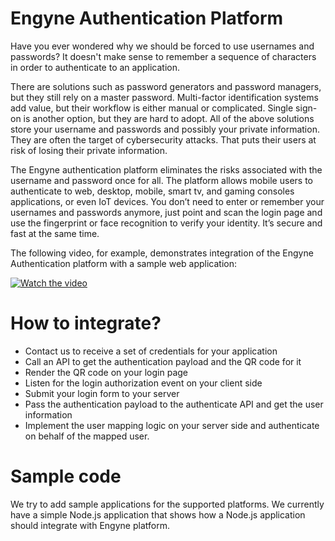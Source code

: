 # Engyne Authentication Platform

Have you ever wondered why we should be forced to use usernames and passwords? It doesn't make sense to remember a sequence of characters in order to authenticate to an application. 

There are solutions such as password generators and password managers, but they still rely on a master password. Multi-factor identification systems add value, but their workflow is either manual or complicated. Single sign-on is another option, but they are hard to adopt. All of the above solutions store your username and passwords and possibly your private information. They are often the target of cybersecurity attacks. That puts their users at risk of losing their private information. 

The Engyne authentication platform eliminates the risks associated with the username and password once for all. The platform allows mobile users to authenticate to web, desktop, mobile, smart tv, and gaming consoles applications, or even IoT devices. You don’t need to enter or remember your usernames and passwords anymore, just point and scan the login page and use the fingerprint or face recognition to verify your identity. It’s secure and fast at the same time.

The following video, for example, demonstrates integration of the Engyne Authentication platform with a sample web application:

[![Watch the video](https://img.youtube.com/vi/RX1WEGOKedcM/maxresdefault.jpg)](https://www.youtube.com/watch?v=RX1WEGOKedcM)

# How to integrate?

- Contact us to receive a set of credentials for your application
- Call an API to get the authentication payload and the QR code for it
- Render the QR code on your login page
- Listen for the login authorization event on your client side
- Submit your login form to your server
- Pass the authentication payload to the authenticate API and get the user information
- Implement the user mapping logic on your server side and authenticate on behalf of the mapped user. 

# Sample code

We try to add sample applications for the supported platforms. We currently have a simple Node.js application that shows how a Node.js application should integrate with Engyne platform.
